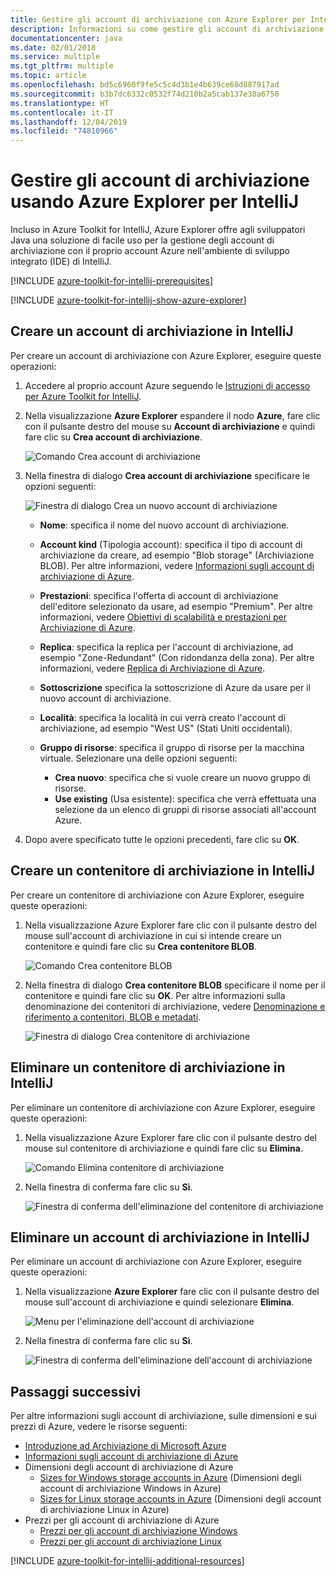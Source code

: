 ```yaml
---
title: Gestire gli account di archiviazione con Azure Explorer per IntelliJ
description: Informazioni su come gestire gli account di archiviazione di Azure con Azure Explorer per IntelliJ.
documentationcenter: java
ms.date: 02/01/2018
ms.service: multiple
ms.tgt_pltfrm: multiple
ms.topic: article
ms.openlocfilehash: bd5c6960f9fe5c5c4d3b1e4b639ce68d887917ad
ms.sourcegitcommit: b3b7dc6332c0532f74d210b2a5cab137e38a6750
ms.translationtype: HT
ms.contentlocale: it-IT
ms.lasthandoff: 12/04/2019
ms.locfileid: "74810966"
---
```

# <a name="manage-storage-accounts-by-using-the-azure-explorer-for-intellij"></a>Gestire gli account di archiviazione usando Azure Explorer per IntelliJ

Incluso in Azure Toolkit for IntelliJ, Azure Explorer offre agli sviluppatori Java una soluzione di facile uso per la gestione degli account di archiviazione con il proprio account Azure nell'ambiente di sviluppo integrato (IDE) di IntelliJ.

[!INCLUDE [azure-toolkit-for-intellij-prerequisites](../includes/azure-toolkit-for-intellij-prerequisites.md)]

[!INCLUDE [azure-toolkit-for-intellij-show-azure-explorer](../includes/azure-toolkit-for-intellij-show-azure-explorer.md)]

## <a name="create-a-storage-account-in-intellij"></a>Creare un account di archiviazione in IntelliJ

Per creare un account di archiviazione con Azure Explorer, eseguire queste operazioni:

1. Accedere al proprio account Azure seguendo le [Istruzioni di accesso per Azure Toolkit for IntelliJ]. 

2. Nella visualizzazione **Azure Explorer** espandere il nodo **Azure**, fare clic con il pulsante destro del mouse su **Account di archiviazione** e quindi fare clic su **Crea account di archiviazione**.

   ![Comando Crea account di archiviazione][CS01]

3. Nella finestra di dialogo **Crea account di archiviazione** specificare le opzioni seguenti:

   ![Finestra di dialogo Crea un nuovo account di archiviazione][CS02]

   * **Nome**: specifica il nome del nuovo account di archiviazione.

   * **Account kind** (Tipologia account): specifica il tipo di account di archiviazione da creare, ad esempio "Blob storage" (Archiviazione BLOB). Per altre informazioni, vedere [Informazioni sugli account di archiviazione di Azure]. 

   * **Prestazioni**: specifica l'offerta di account di archiviazione dell'editore selezionato da usare, ad esempio "Premium". Per altre informazioni, vedere [Obiettivi di scalabilità e prestazioni per Archiviazione di Azure]. 

   * **Replica**: specifica la replica per l'account di archiviazione, ad esempio "Zone-Redundant" (Con ridondanza della zona). Per altre informazioni, vedere [Replica di Archiviazione di Azure]. 

   * **Sottoscrizione** specifica la sottoscrizione di Azure da usare per il nuovo account di archiviazione.

   * **Località**: specifica la località in cui verrà creato l'account di archiviazione, ad esempio "West US" (Stati Uniti occidentali).

   * **Gruppo di risorse**: specifica il gruppo di risorse per la macchina virtuale. Selezionare una delle opzioni seguenti:
      * **Crea nuovo**: specifica che si vuole creare un nuovo gruppo di risorse.
      * **Use existing** (Usa esistente): specifica che verrà effettuata una selezione da un elenco di gruppi di risorse associati all'account Azure.

4. Dopo avere specificato tutte le opzioni precedenti, fare clic su **OK**.

## <a name="create-a-storage-container-in-intellij"></a>Creare un contenitore di archiviazione in IntelliJ

Per creare un contenitore di archiviazione con Azure Explorer, eseguire queste operazioni:

1. Nella visualizzazione Azure Explorer fare clic con il pulsante destro del mouse sull'account di archiviazione in cui si intende creare un contenitore e quindi fare clic su **Crea contenitore BLOB**.

   ![Comando Crea contenitore BLOB][CC01]

2. Nella finestra di dialogo **Crea contenitore BLOB** specificare il nome per il contenitore e quindi fare clic su **OK**. Per altre informazioni sulla denominazione dei contenitori di archiviazione, vedere [Denominazione e riferimento a contenitori, BLOB e metadati].

   ![Finestra di dialogo Crea contenitore di archiviazione][CC02]

## <a name="delete-a-storage-container-in-intellij"></a>Eliminare un contenitore di archiviazione in IntelliJ

Per eliminare un contenitore di archiviazione con Azure Explorer, eseguire queste operazioni:

1. Nella visualizzazione Azure Explorer fare clic con il pulsante destro del mouse sul contenitore di archiviazione e quindi fare clic su **Elimina**.

   ![Comando Elimina contenitore di archiviazione][DC01]

2. Nella finestra di conferma fare clic su **Sì**.

   ![Finestra di conferma dell'eliminazione del contenitore di archiviazione][DC02]

## <a name="delete-a-storage-account-in-intellij"></a>Eliminare un account di archiviazione in IntelliJ

Per eliminare un account di archiviazione con Azure Explorer, eseguire queste operazioni:

1. Nella visualizzazione **Azure Explorer** fare clic con il pulsante destro del mouse sull'account di archiviazione e quindi selezionare **Elimina**.

   ![Menu per l'eliminazione dell'account di archiviazione][DS01]

2. Nella finestra di conferma fare clic su **Sì**.

   ![Finestra di conferma dell'eliminazione dell'account di archiviazione][DS02]

## <a name="next-steps"></a>Passaggi successivi

Per altre informazioni sugli account di archiviazione, sulle dimensioni e sui prezzi di Azure, vedere le risorse seguenti:

* [Introduzione ad Archiviazione di Microsoft Azure]
* [Informazioni sugli account di archiviazione di Azure]
* Dimensioni degli account di archiviazione di Azure
  * [Sizes for Windows storage accounts in Azure] (Dimensioni degli account di archiviazione Windows in Azure)
  * [Sizes for Linux storage accounts in Azure] (Dimensioni degli account di archiviazione Linux in Azure)
* Prezzi per gli account di archiviazione di Azure
  * [Prezzi per gli account di archiviazione Windows]
  * [Prezzi per gli account di archiviazione Linux]

[!INCLUDE [azure-toolkit-for-intellij-additional-resources](../includes/azure-toolkit-for-intellij-additional-resources.md)]

<!-- URL List -->

[Istruzioni di accesso per Azure Toolkit for IntelliJ]: ./azure-toolkit-for-intellij-sign-in-instructions.md
[Introduzione ad Archiviazione di Microsoft Azure]: /azure/storage/storage-introduction
[Informazioni sugli account di archiviazione di Azure]: /azure/storage/storage-create-storage-account
[Replica di Archiviazione di Azure]: /azure/storage/storage-redundancy
[Obiettivi di scalabilità e prestazioni per Archiviazione di Azure]: /azure/storage/storage-scalability-targets
[Denominazione e riferimento a contenitori, BLOB e metadati]: https://go.microsoft.com/fwlink/?LinkId=255555

[Sizes for Windows storage accounts in Azure]: /azure/virtual-machines/virtual-machines-windows-sizes (Dimensioni degli account di archiviazione Windows in Azure)
[Sizes for Linux storage accounts in Azure]: /azure/virtual-machines/virtual-machines-linux-sizes (Dimensioni degli account di archiviazione Linux in Azure)
[Prezzi per gli account di archiviazione Windows]: https://azure.microsoft.com/pricing/details/virtual-machines/windows/
[Prezzi per gli account di archiviazione Linux]: https://azure.microsoft.com/pricing/details/virtual-machines/linux/

<!-- IMG List -->

[CS01]: media/azure-toolkit-for-intellij-managing-storage-accounts-using-azure-explorer/CS01.png
[CS02]: media/azure-toolkit-for-intellij-managing-storage-accounts-using-azure-explorer/CS02.png
[CC01]: media/azure-toolkit-for-intellij-managing-storage-accounts-using-azure-explorer/CC01.png
[CC02]: media/azure-toolkit-for-intellij-managing-storage-accounts-using-azure-explorer/CC02.png

[DS01]: media/azure-toolkit-for-intellij-managing-storage-accounts-using-azure-explorer/DS01.png
[DS02]: media/azure-toolkit-for-intellij-managing-storage-accounts-using-azure-explorer/DS02.png
[DC01]: media/azure-toolkit-for-intellij-managing-storage-accounts-using-azure-explorer/DC01.png
[DC02]: media/azure-toolkit-for-intellij-managing-storage-accounts-using-azure-explorer/DC02.png
